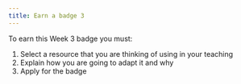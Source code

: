 ```yaml
---
title: Earn a badge 3
---
```


To earn this Week 3 badge you must:

 1. Select a resource that you are thinking of using in your teaching
 2. Explain how you are going to adapt it and why
 3. Apply for the badge
